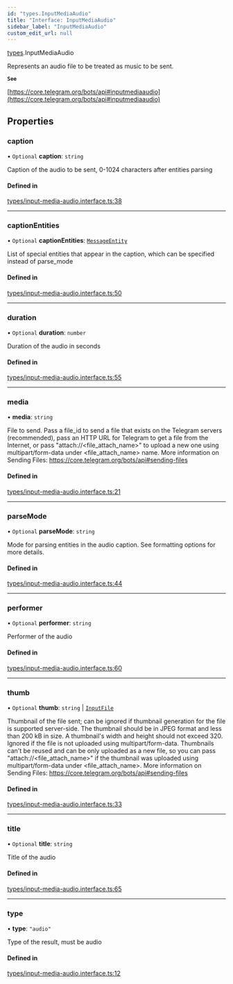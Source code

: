 ```yaml
---
id: "types.InputMediaAudio"
title: "Interface: InputMediaAudio"
sidebar_label: "InputMediaAudio"
custom_edit_url: null
---
```


[types](../modules/types.md).InputMediaAudio

Represents an audio file to be treated as music to be sent.

**`See`**

[https://core.telegram.org/bots/api#inputmediaaudio](https://core.telegram.org/bots/api#inputmediaaudio)

## Properties

### caption

• `Optional` **caption**: `string`

Caption of the audio to be sent, 0-1024 characters after entities parsing

#### Defined in

[types/input-media-audio.interface.ts:38](https://github.com/DeityLamb/telegramjs/blob/32b4cca/packages/common/lib/interfaces/types/input-media-audio.interface.ts#L38)

___

### captionEntities

• `Optional` **captionEntities**: [`MessageEntity`](types.MessageEntity.md)

List of special entities that appear in the caption, which can be specified
instead of parse_mode

#### Defined in

[types/input-media-audio.interface.ts:50](https://github.com/DeityLamb/telegramjs/blob/32b4cca/packages/common/lib/interfaces/types/input-media-audio.interface.ts#L50)

___

### duration

• `Optional` **duration**: `number`

Duration of the audio in seconds

#### Defined in

[types/input-media-audio.interface.ts:55](https://github.com/DeityLamb/telegramjs/blob/32b4cca/packages/common/lib/interfaces/types/input-media-audio.interface.ts#L55)

___

### media

• **media**: `string`

File to send. Pass a file_id to send a file that exists on the Telegram servers
(recommended), pass an HTTP URL for Telegram to get a file from the Internet, or
pass "attach://<file_attach_name>" to upload a new one using multipart/form-data
under <file_attach_name> name. More information on Sending Files:
https://core.telegram.org/bots/api#sending-files

#### Defined in

[types/input-media-audio.interface.ts:21](https://github.com/DeityLamb/telegramjs/blob/32b4cca/packages/common/lib/interfaces/types/input-media-audio.interface.ts#L21)

___

### parseMode

• `Optional` **parseMode**: `string`

Mode for parsing entities in the audio caption. See formatting options for more
details.

#### Defined in

[types/input-media-audio.interface.ts:44](https://github.com/DeityLamb/telegramjs/blob/32b4cca/packages/common/lib/interfaces/types/input-media-audio.interface.ts#L44)

___

### performer

• `Optional` **performer**: `string`

Performer of the audio

#### Defined in

[types/input-media-audio.interface.ts:60](https://github.com/DeityLamb/telegramjs/blob/32b4cca/packages/common/lib/interfaces/types/input-media-audio.interface.ts#L60)

___

### thumb

• `Optional` **thumb**: `string` \| [`InputFile`](types.InputFile.md)

Thumbnail of the file sent; can be ignored if thumbnail generation for the file
is supported server-side. The thumbnail should be in JPEG format and less than
200 kB in size. A thumbnail's width and height should not exceed 320. Ignored if
the file is not uploaded using multipart/form-data. Thumbnails can't be reused
and can be only uploaded as a new file, so you can pass
"attach://<file_attach_name>" if the thumbnail was uploaded using
multipart/form-data under <file_attach_name>. More information on Sending Files:
https://core.telegram.org/bots/api#sending-files

#### Defined in

[types/input-media-audio.interface.ts:33](https://github.com/DeityLamb/telegramjs/blob/32b4cca/packages/common/lib/interfaces/types/input-media-audio.interface.ts#L33)

___

### title

• `Optional` **title**: `string`

Title of the audio

#### Defined in

[types/input-media-audio.interface.ts:65](https://github.com/DeityLamb/telegramjs/blob/32b4cca/packages/common/lib/interfaces/types/input-media-audio.interface.ts#L65)

___

### type

• **type**: ``"audio"``

Type of the result, must be audio

#### Defined in

[types/input-media-audio.interface.ts:12](https://github.com/DeityLamb/telegramjs/blob/32b4cca/packages/common/lib/interfaces/types/input-media-audio.interface.ts#L12)
